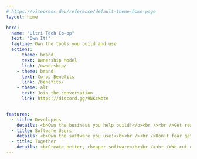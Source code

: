 ```yaml
---
# https://vitepress.dev/reference/default-theme-home-page
layout: home

hero:
  name: "Ultri Tech Co-op"
  text: "Own It!"
  tagline: Own the tools you build and use
  actions:
    - theme: brand
      text: Ownership Model
      link: /ownership/
    - theme: brand
      text: Co-op Benefits
      link: /benefits/
    - theme: alt
      text: Join the conversation
      link: https://discord.gg/9NKcMbte


features:
  - title: Developers
    details: <b>Own the business you help build!</b><br /><br />Get real ownership, not worthless options. Have your voice heard, <a href="https://discord.gg/9NKcMbte">join now</a>.<br />
  - title: Software Users
    details: <b>Own the software you use!</b><br /><br />Don't fear getting priced out of your tools, or them being discontinued. <a href="https://discord.gg/9NKcMbte">Join now</a> to get the tools you want.
  - title: Together
    details: <b>Create better, cheaper software</b><br /><br />We cut out the middlemen, bringing developers and users together to create the best possible product.
---
```


